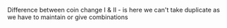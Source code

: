 
Difference between coin change I & II - is here we can't take duplicate as we have to maintain or give combinations

